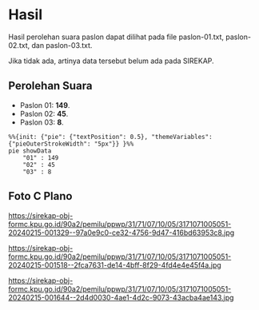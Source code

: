 # Hasil

Hasil perolehan suara paslon dapat dilihat pada file paslon-01.txt, paslon-02.txt, dan paslon-03.txt.

Jika tidak ada, artinya data tersebut belum ada pada SIREKAP.

## Perolehan Suara

 * Paslon 01: **149**.
 * Paslon 02: **45**.
 * Paslon 03: **8**.

```mermaid
%%{init: {"pie": {"textPosition": 0.5}, "themeVariables": {"pieOuterStrokeWidth": "5px"}} }%%
pie showData
    "01" : 149
    "02" : 45
    "03" : 8
```
## Foto C Plano

https://sirekap-obj-formc.kpu.go.id/90a2/pemilu/ppwp/31/71/07/10/05/3171071005051-20240215-001329--97a0e9c0-ce32-4756-9d47-416bd63953c8.jpg

https://sirekap-obj-formc.kpu.go.id/90a2/pemilu/ppwp/31/71/07/10/05/3171071005051-20240215-001518--2fca7631-de14-4bff-8f29-4fd4e4e45f4a.jpg

https://sirekap-obj-formc.kpu.go.id/90a2/pemilu/ppwp/31/71/07/10/05/3171071005051-20240215-001644--2d4d0030-4ae1-4d2c-9073-43acba4ae143.jpg
